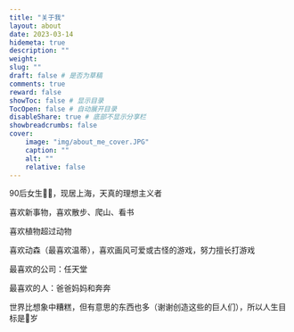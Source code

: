 ```yaml
---
title: "关于我"
layout: about
date: 2023-03-14
hidemeta: true
description: ""
weight:
slug: ""
draft: false # 是否为草稿
comments: true
reward: false
showToc: false # 显示目录
TocOpen: false # 自动展开目录
disableShare: true # 底部不显示分享栏
showbreadcrumbs: false
cover:
    image: "img/about_me_cover.JPG"
    caption: ""
    alt: ""
    relative: false
---
```

<!-- <audio controls autoplay> -->
<audio>
    <source id="mp3" src="/audio/summer.mp3">
</audio>

90后女生👩‍🦰，现居上海，天真的理想主义者

喜欢新事物，喜欢散步、爬山、看书

喜欢植物超过动物

喜欢动森（最喜欢温蒂），喜欢画风可爱或古怪的游戏，努力擅长打游戏

最喜欢的公司：任天堂

最喜欢的人：爸爸妈妈和奔奔

世界比想象中糟糕，但有意思的东西也多（谢谢创造这些的巨人们），所以人生目标是💯岁